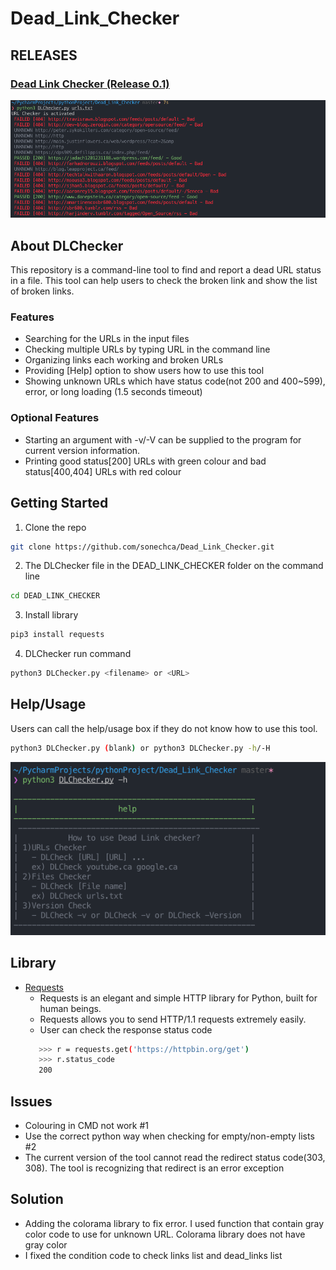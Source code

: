 # Dead_Link_Checker
## RELEASES
### [Dead Link Checker (Release 0.1)](https://github.com/sonechca/Dead_Link_Checker)
<p align="center">
  <img src="./venv/img/DLC1.png" alt="DLChecker" width="738">
</p>

## About DLChecker
This repository is a command-line tool to find and report a dead URL status in a file. This tool can help users to check the broken link and show the list of broken links.

### Features
 - Searching for the URLs in the input files
 - Checking multiple URLs by typing URL in the command line
 - Organizing links each working and broken URLs
 - Providing [Help] option to show users how to use this tool
 - Showing unknown URLs which have status code(not 200 and 400~599), error, or long loading (1.5 seconds timeout)

### Optional Features
 - Starting an argument with -v/-V can be supplied to the program for current version information.
 - Printing good status[200] URLs with green colour and bad status[400,404] URLs with red colour
## Getting Started
 
  1. Clone the repo
  
  ```bash
  git clone https://github.com/sonechca/Dead_Link_Checker.git
  ```
  
  2. The DLChecker file in the DEAD_LINK_CHECKER folder on the command line
  
  ```bash
  cd DEAD_LINK_CHECKER
  ```
  3. Install library
  ```bash
  pip3 install requests
  ```
  4. DLChecker run command
  ```bash
  python3 DLChecker.py <filename> or <URL>
  ```
## Help/Usage
 Users can call the help/usage box if they do not know how to use this tool.
 ```bash
 python3 DLChecker.py (blank) or python3 DLChecker.py -h/-H
 ```
 <p align="center">
  <img src="./venv/img/DLC2.png" alt="DLChecker" width="738">
</p>

## Library
 - [Requests](https://requests.readthedocs.io/en/master/)
	 - Requests is an elegant and simple HTTP library for Python, built for human beings.
     - Requests allows you to send HTTP/1.1 requests extremely easily.
     - User can check the response status code
     ```bash
        >>> r = requests.get('https://httpbin.org/get')
        >>> r.status_code
        200
     ```

## Issues
 - Colouring in CMD not work #1
 - Use the correct python way when checking for empty/non-empty lists #2
 - The current version of the tool cannot read the redirect status code(303, 308). The tool is recognizing that redirect is an error exception

## Solution
 - Adding the colorama library to fix error. I used function that contain gray color code to use for unknown URL. Colorama library does not have gray color
 - I fixed the condition code to check links list and dead_links list

